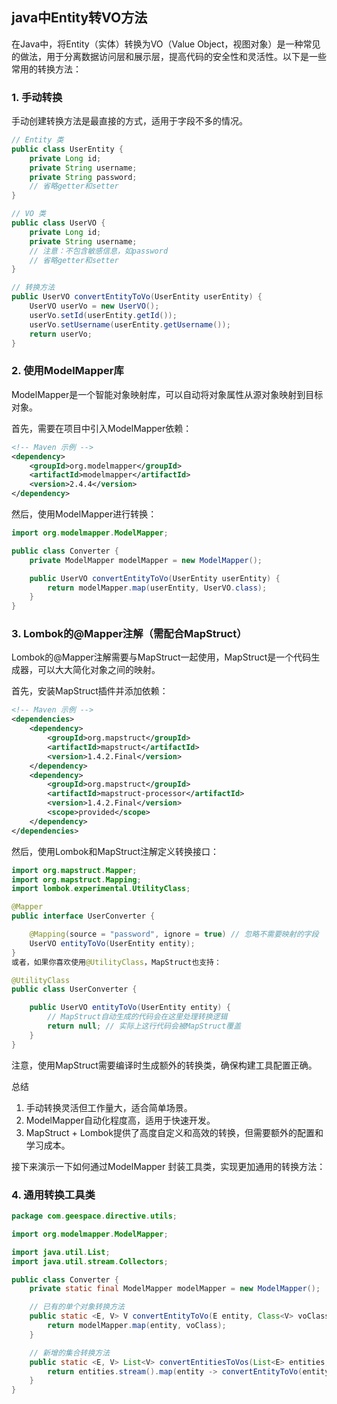 ## java中Entity转VO方法

在Java中，将Entity（实体）转换为VO（Value Object，视图对象）是一种常见的做法，用于分离数据访问层和展示层，提高代码的安全性和灵活性。以下是一些常用的转换方法：

### 1. 手动转换
手动创建转换方法是最直接的方式，适用于字段不多的情况。

```java
// Entity 类
public class UserEntity {
    private Long id;
    private String username;
    private String password;
    // 省略getter和setter
}

// VO 类
public class UserVO {
    private Long id;
    private String username;
    // 注意：不包含敏感信息，如password
    // 省略getter和setter
}

// 转换方法
public UserVO convertEntityToVo(UserEntity userEntity) {
    UserVO userVo = new UserVO();
    userVo.setId(userEntity.getId());
    userVo.setUsername(userEntity.getUsername());
    return userVo;
}
```
### 2. 使用ModelMapper库
ModelMapper是一个智能对象映射库，可以自动将对象属性从源对象映射到目标对象。

首先，需要在项目中引入ModelMapper依赖：

```xml
<!-- Maven 示例 -->
<dependency>
    <groupId>org.modelmapper</groupId>
    <artifactId>modelmapper</artifactId>
    <version>2.4.4</version>
</dependency>
```
然后，使用ModelMapper进行转换：

```java
import org.modelmapper.ModelMapper;

public class Converter {
    private ModelMapper modelMapper = new ModelMapper();

    public UserVO convertEntityToVo(UserEntity userEntity) {
        return modelMapper.map(userEntity, UserVO.class);
    }
}
```
### 3. Lombok的@Mapper注解（需配合MapStruct）
Lombok的@Mapper注解需要与MapStruct一起使用，MapStruct是一个代码生成器，可以大大简化对象之间的映射。

首先，安装MapStruct插件并添加依赖：
```xml
<!-- Maven 示例 -->
<dependencies>
    <dependency>
        <groupId>org.mapstruct</groupId>
        <artifactId>mapstruct</artifactId>
        <version>1.4.2.Final</version>
    </dependency>
    <dependency>
        <groupId>org.mapstruct</groupId>
        <artifactId>mapstruct-processor</artifactId>
        <version>1.4.2.Final</version>
        <scope>provided</scope>
    </dependency>
</dependencies>
```
然后，使用Lombok和MapStruct注解定义转换接口：
```java
import org.mapstruct.Mapper;
import org.mapstruct.Mapping;
import lombok.experimental.UtilityClass;

@Mapper
public interface UserConverter {

    @Mapping(source = "password", ignore = true) // 忽略不需要映射的字段
    UserVO entityToVo(UserEntity entity);
}
或者，如果你喜欢使用@UtilityClass，MapStruct也支持：
```
```java
@UtilityClass
public class UserConverter {

    public UserVO entityToVo(UserEntity entity) {
        // MapStruct自动生成的代码会在这里处理转换逻辑
        return null; // 实际上这行代码会被MapStruct覆盖
    }
}
```
注意，使用MapStruct需要编译时生成额外的转换类，确保构建工具配置正确。

总结
1. 手动转换灵活但工作量大，适合简单场景。
1. ModelMapper自动化程度高，适用于快速开发。
1. MapStruct + Lombok提供了高度自定义和高效的转换，但需要额外的配置和学习成本。

接下来演示一下如何通过ModelMapper 封装工具类，实现更加通用的转换方法：

### 4. 通用转换工具类
```java
package com.geespace.directive.utils;

import org.modelmapper.ModelMapper;

import java.util.List;
import java.util.stream.Collectors;

public class Converter {
    private static final ModelMapper modelMapper = new ModelMapper();

    // 已有的单个对象转换方法
    public static <E, V> V convertEntityToVo(E entity, Class<V> voClass) {
        return modelMapper.map(entity, voClass);
    }

    // 新增的集合转换方法
    public static <E, V> List<V> convertEntitiesToVos(List<E> entities, Class<V> voClass) {
        return entities.stream().map(entity -> convertEntityToVo(entity, voClass)).collect(Collectors.toList());
    }
}
```
